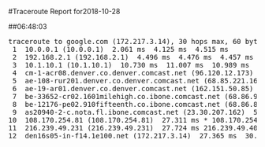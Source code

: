#Traceroute Report for2018-10-28

##06:48:03

<p><pre><samp>traceroute to google.com (172.217.3.14), 30 hops max, 60 byte packets
 1  10.0.0.1 (10.0.0.1)  2.061 ms  4.125 ms  4.515 ms
 2  192.168.2.1 (192.168.2.1)  4.496 ms  4.476 ms  4.457 ms
 3  10.1.10.1 (10.1.10.1)  10.730 ms  11.007 ms  10.989 ms
 4  cm-1-acr08.denver.co.denver.comcast.net (96.120.12.173)  23.871 ms  24.137 ms  28.977 ms
 5  ae-108-rur201.denver.co.denver.comcast.net (68.85.221.161)  29.777 ms  35.815 ms  35.998 ms
 6  ae-19-ar01.denver.co.denver.comcast.net (162.151.50.85)  49.677 ms  48.471 ms  40.754 ms
 7  be-33652-cr02.1601milehigh.co.ibone.comcast.net (68.86.92.121)  40.382 ms  40.867 ms  48.455 ms
 8  be-12176-pe02.910fifteenth.co.ibone.comcast.net (68.86.83.94)  44.643 ms  45.343 ms  46.536 ms
 9  as20940-2-c.nota.fl.ibone.comcast.net (23.30.207.162)  51.203 ms 96-87-8-210-static.hfc.comcastbusiness.net (96.87.8.210)  17.596 ms 50.248.118.30 (50.248.118.30)  17.249 ms
10  108.170.254.81 (108.170.254.81)  27.311 ms * 108.170.254.65 (108.170.254.65)  25.980 ms
11  216.239.49.231 (216.239.49.231)  27.724 ms 216.239.49.40 (216.239.49.40)  28.034 ms 72.14.238.206 (72.14.238.206)  28.864 ms
12  den16s05-in-f14.1e100.net (172.217.3.14)  27.365 ms  30.665 ms 216.239.49.231 (216.239.49.231)  39.133 ms</samp></pre></p>

